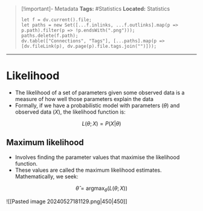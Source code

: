 > [!important]- Metadata
> **Tags:** #Statistics 
> **Located:** Statistics
> ```dataviewjs
> let f = dv.current().file;
> let paths = new Set([...f.inlinks, ...f.outlinks].map(p => p.path).filter(p => !p.endsWith(".png")));
> paths.delete(f.path);
> dv.table(["Connections", "Tags"], [...paths].map(p => [dv.fileLink(p), dv.page(p).file.tags.join("")]));
> ```

___
# Likelihood
- The likelihood of a set of parameters given some observed data is a measure of how well those parameters explain the data
- Formally, if we have a probabilistic model with parameters $(\theta)$ and observed data $(X)$, the likelihood function is:

$$L(\theta; X)=P(X|\theta)$$

## Maximum likelihood 
- Involves finding the parameter values that maximise the likelihood function. 
- These values are called the maximum likelihood estimates. Mathematically, we seek:

$$\hat{\theta}=\text{argmax}_{\theta}(L(\theta;X))$$


![[Pasted image 20240527181129.png|450|450]]